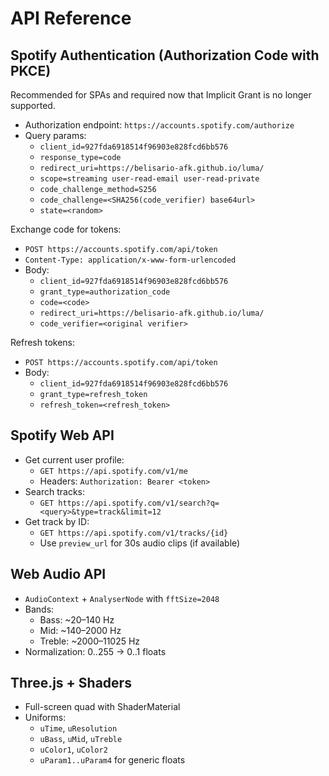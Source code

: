 # API Reference

## Spotify Authentication (Authorization Code with PKCE)

Recommended for SPAs and required now that Implicit Grant is no longer supported.

- Authorization endpoint: `https://accounts.spotify.com/authorize`
- Query params:
  - `client_id=927fda6918514f96903e828fcd6bb576`
  - `response_type=code`
  - `redirect_uri=https://belisario-afk.github.io/luma/`
  - `scope=streaming user-read-email user-read-private`
  - `code_challenge_method=S256`
  - `code_challenge=<SHA256(code_verifier) base64url>`
  - `state=<random>`

Exchange code for tokens:
- `POST https://accounts.spotify.com/api/token`
- `Content-Type: application/x-www-form-urlencoded`
- Body:
  - `client_id=927fda6918514f96903e828fcd6bb576`
  - `grant_type=authorization_code`
  - `code=<code>`
  - `redirect_uri=https://belisario-afk.github.io/luma/`
  - `code_verifier=<original verifier>`

Refresh tokens:
- `POST https://accounts.spotify.com/api/token`
- Body:
  - `client_id=927fda6918514f96903e828fcd6bb576`
  - `grant_type=refresh_token`
  - `refresh_token=<refresh_token>`

## Spotify Web API

- Get current user profile:
  - `GET https://api.spotify.com/v1/me`
  - Headers: `Authorization: Bearer <token>`
- Search tracks:
  - `GET https://api.spotify.com/v1/search?q=<query>&type=track&limit=12`
- Get track by ID:
  - `GET https://api.spotify.com/v1/tracks/{id}`
  - Use `preview_url` for 30s audio clips (if available)

## Web Audio API

- `AudioContext` + `AnalyserNode` with `fftSize=2048`
- Bands:
  - Bass: ~20–140 Hz
  - Mid: ~140–2000 Hz
  - Treble: ~2000–11025 Hz
- Normalization: 0..255 → 0..1 floats

## Three.js + Shaders

- Full-screen quad with ShaderMaterial
- Uniforms:
  - `uTime`, `uResolution`
  - `uBass`, `uMid`, `uTreble`
  - `uColor1`, `uColor2`
  - `uParam1..uParam4` for generic floats